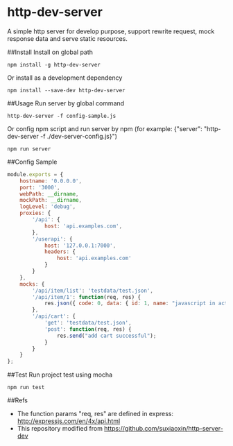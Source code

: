 # http-dev-server
A simple http server for develop purpose, support rewrite request, mock response data and serve static resources.


##Install
Install on global path
````shell
npm install -g http-dev-server   
````
Or install as a development dependency
````shell
npm install --save-dev http-dev-server   
````

##Usage
Run server by global command
````shell
http-dev-server -f config-sample.js
````
Or config npm script and run server by npm (for example: {"server": "http-dev-server -f ./dev-server-config.js}")
````shell
npm run server
````

##Config Sample
````js
module.exports = {
    hostname: '0.0.0.0',
    port: '3000',
    webPath: __dirname,
    mockPath: __dirname,
    logLevel: 'debug',
    proxies: {
        '/api': {
            host: 'api.examples.com',
        },
        '/userapi': {
            host: '127.0.0.1:7000',
            headers: {
                host: 'api.examples.com'
            }
        }
    },
    mocks: {
        '/api/item/list': 'testdata/test.json',
        '/api/item/1': function(req, res) {
            res.json({ code: 0, data: { id: 1, name: "javascript in action" } });
        },
        '/api/cart': {
            'get': 'testdata/test.json',
            'post': function(req, res) {
                res.send("add cart successful");
            }
        }
    }
};
````

##Test
Run project test using mocha
````shell
npm run test   
````

##Refs
- The function params "req, res" are defined in express: http://expressjs.com/en/4x/api.html
- This repository modified from https://github.com/suxiaoxin/http-server-dev
